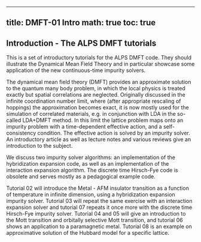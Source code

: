 
---
title: DMFT-01 Intro
math: true
toc: true
---

## Introduction - The ALPS DMFT tutorials

This is a set of introductory tutorials for the ALPS DMFT code. They should illustrate the Dynamical Mean Field Theory and in particular showcase some application of the new continuous-time impurity solvers.

The dynamical mean field theory (DMFT) provides an approximate solution to the quantum many body problem, in which the local physics is treated exactly but spatial correlations are neglected. Originally discussed in the infinite coordination number limit, where (after appropriate rescaling of hoppings) the approximation becomes exact, it is now mostly used for the simulation of correlated materials, e.g. in conjunction with LDA in the so-called LDA+DMFT method. In this limit the lattice problem maps onto an impurity problem with a time-dependent effective action, and a self-consistency condition. The effective action is solved by an impurity solver. An introductory article as well as lecture notes and various reviews give an introduction to the subject.

We discuss two impurity solver algorithms: an implementation of the hybridization expansion code, as well as an implementation of the interaction expansion algorithm. The discrete time Hirsch-Fye code is obsolete and serves mostly as a pedagogical example code.

Tutorial 02 will introduce the Metal - AFM insulator transition as a function of temperature in infinite dimension, using a hybridization expansion impurity solver. Tutorial 03 will repeat the same exercise with an interaction expansion solver and tutorial 07 repeats it once more with the discrete time Hirsch-Fye impurity solver. Tutorial 04 and 05 will give an introduction to the Mott transition and orbitally selective Mott transition, and tutorial 06 shows an application to a paramagnetic metal. Tutorial 08 is an example on approximative solution of the Hubbard model for a specific lattice.
